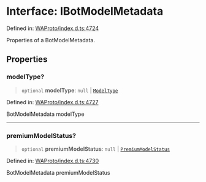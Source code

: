 # Interface: IBotModelMetadata

Defined in: [WAProto/index.d.ts:4724](https://github.com/WhiskeySockets/Baileys/blob/2fdabb7f387029b680a2c5e056c7022c25b0f110/WAProto/index.d.ts#L4724)

Properties of a BotModelMetadata.

## Properties

### modelType?

> `optional` **modelType**: `null` \| [`ModelType`](../namespaces/BotModelMetadata/enumerations/ModelType.md)

Defined in: [WAProto/index.d.ts:4727](https://github.com/WhiskeySockets/Baileys/blob/2fdabb7f387029b680a2c5e056c7022c25b0f110/WAProto/index.d.ts#L4727)

BotModelMetadata modelType

***

### premiumModelStatus?

> `optional` **premiumModelStatus**: `null` \| [`PremiumModelStatus`](../namespaces/BotModelMetadata/enumerations/PremiumModelStatus.md)

Defined in: [WAProto/index.d.ts:4730](https://github.com/WhiskeySockets/Baileys/blob/2fdabb7f387029b680a2c5e056c7022c25b0f110/WAProto/index.d.ts#L4730)

BotModelMetadata premiumModelStatus
